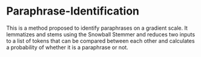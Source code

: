 # Paraphrase-Identification
This is a method proposed to identify paraphrases on a gradient scale. It lemmatizes and stems using the Snowball Stemmer and reduces two inputs to a list of tokens that can be compared between each other and calculates a probability of whether it is a paraphrase or not.
